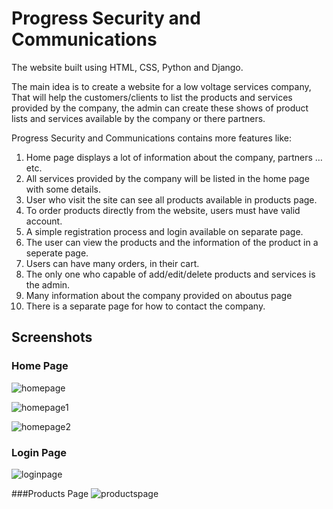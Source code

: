 # Progress Security and Communications

The website built using HTML, CSS, Python and Django.

The main idea is to create a website for a low voltage services company, 
That will help the customers/clients to list the products and services provided by the company, 
the admin can create these shows of product lists and services available by the company or there partners.

Progress Security and Communications contains more features like:
1. Home page displays a lot of information about the company, partners …etc.
2. All services provided by the company will be listed in the home page with some details.
3. User who visit the site can see all products available in products page.
4. To order products directly from the website, users must have valid account.
5. A simple registration process and login available on separate page.
6. The user can view the products and the information of the product in a seperate page.
7. Users can have many orders, in their cart.
8. The only one who capable of add/edit/delete products and services is the admin.
9. Many information about the company provided on aboutus page
10. There is a separate page for how to contact the company. 

## Screenshots

### Home Page
![homepage](https://github.com/Huthifa2023/HS_project/assets/146379471/76ec6f6b-5291-4a75-be77-fda8a9dcfad3)

![homepage1](https://github.com/Huthifa2023/HS_project/assets/146379471/74ff9650-3a02-49bc-a434-3f1b8e7d0a87)

![homepage2](https://github.com/Huthifa2023/HS_project/assets/146379471/6d0f78ba-c5d6-4d33-a228-87d3a589d528)

### Login Page
![loginpage](https://github.com/Huthifa2023/HS_project/assets/146379471/c6c5feba-a99a-4018-b670-b30ec1a6fd8b)

###Products Page
![productspage](https://github.com/Huthifa2023/HS_project/assets/146379471/8ce136db-fd65-41a8-bf60-840b17224a0e)
